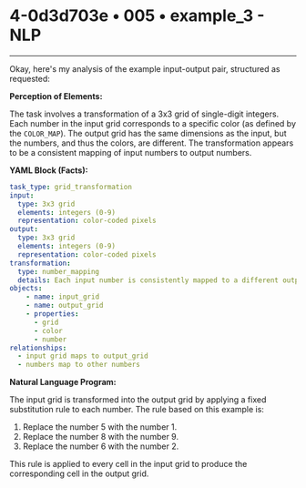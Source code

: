 # 4-0d3d703e • 005 • example_3 - NLP

---
Okay, here's my analysis of the example input-output pair, structured as requested:

**Perception of Elements:**

The task involves a transformation of a 3x3 grid of single-digit integers.  Each number in the input grid corresponds to a specific color (as defined by the `COLOR_MAP`). The output grid has the same dimensions as the input, but the numbers, and thus the colors, are different.  The transformation appears to be a consistent mapping of input numbers to output numbers.

**YAML Block (Facts):**



```yaml
task_type: grid_transformation
input:
  type: 3x3 grid
  elements: integers (0-9)
  representation: color-coded pixels
output:
  type: 3x3 grid
  elements: integers (0-9)
  representation: color-coded pixels
transformation:
  type: number_mapping
  details: Each input number is consistently mapped to a different output number.
objects:
    - name: input_grid
    - name: output_grid
    - properties:
      - grid
      - color
      - number
relationships:
  - input grid maps to output_grid
  - numbers map to other numbers
```



**Natural Language Program:**

The input grid is transformed into the output grid by applying a fixed substitution rule to each number. The rule based on this example is:

1.  Replace the number 5 with the number 1.
2.  Replace the number 8 with the number 9.
3.  Replace the number 6 with the number 2.

This rule is applied to every cell in the input grid to produce the corresponding cell in the output grid.

